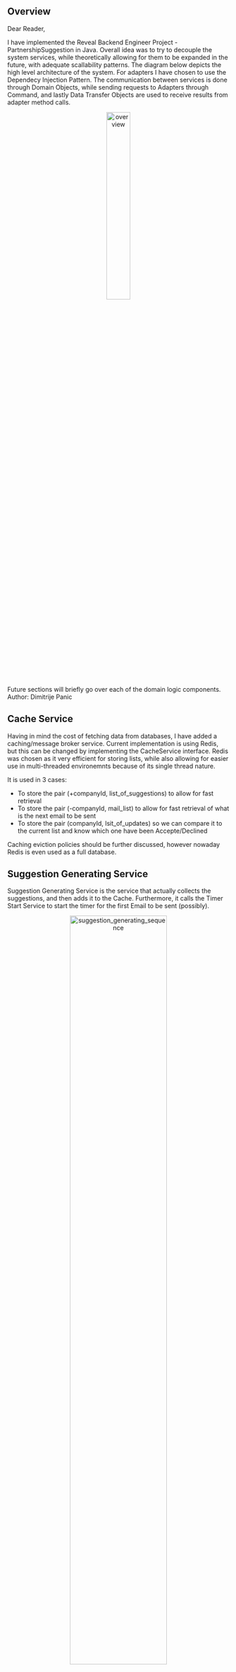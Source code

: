 
## Overview
Dear Reader,

I have implemented the Reveal Backend Engineer Project - PartnershipSuggestion in Java. Overall idea was to try to decouple the system services, while theoretically allowing for them to be expanded in the future, with adequate scallability patterns. The diagram below depicts the high level architecture of the system. For adapters I have chosen to use the Dependecy Injection Pattern. The communication between services is done through Domain Objects, while sending requests to Adapters through Command, and lastly Data Transfer Objects are used to receive results from adapter method calls.
<p align="center" width="100%">
   <img width="33%" alt="overview" src="https://github.com/dimitrijepanic/Reveal-PartnershipSuggestion/assets/82520610/6d29f5b9-58d5-494e-8cb3-41e54fe34474">
</p>
Future sections will briefly go over each of the domain logic components.
</br>
Author: Dimitrije Panic

## Cache Service
Having in mind the cost of fetching data from databases, I have added a caching/message broker service. Current implementation is using Redis, but this can be changed by implementing the CacheService interface. Redis was chosen as it very efficient for storing lists, while also allowing for easier use in multi-threaded environemnts because of its single thread nature. 

It is used in 3 cases: 
   * To store the pair (+companyId, list_of_suggestions) to allow for fast retrieval
   * To store the pair (-companyId, mail_list) to allow for fast retrieval of what is the next email to be sent
   * To store the pair (companyId, lsit_of_updates) so we can compare it to the current list and know which one have been Accepte/Declined

Caching eviction policies should be further discussed, however nowaday Redis is even used as a full database.
## Suggestion Generating Service
Suggestion Generating Service is the service that actually collects the suggestions, and then adds it to the Cache. Furthermore, it calls the Timer Start Service to start the timer for the first Email to be sent (possibly).
<p align="center" width="100%">
   <img width="66%" alt="suggestion_generating_sequence" src="https://github.com/dimitrijepanic/Reveal-PartnershipSuggestion/assets/82520610/e1305c7f-1b82-44a0-b1a8-9e22f99b55b3">
</p>

> **_NOTE:_** In the diagram Command Factory and Response Payload Utility are not present - to reduce the overall complexity of the diagram I only kept the key points of the algorithm.

## Timer Receiver Service
Timer Receiver Service receives the command acknowledging the previous timer expiration. First it collects the list from the cache, then compares it to updates done since the last timer expired. If there is still a need to send the email, it will do so. Lastly, it will return the list to the cache, and schedule a new timer by calling the timer start service.
<p align="center" width="100%">
 <img width="66%" alt="timer_receiver_service_sequence_diagram" src="https://github.com/dimitrijepanic/Reveal-PartnershipSuggestion/assets/82520610/02d005b9-34a2-4997-958c-e89f2f6539f8">
</p>

## Timer Start Service
Creating a seperate service that start the timer was done so we would have the logic that is reused in multiple services in one place.
<p align="center" width="100%">
  <img width="66%" alt="timer_start_service" src="https://github.com/dimitrijepanic/Reveal-PartnershipSuggestion/assets/82520610/aec455f6-4bd8-439a-9183-1e9b0b545496">
</p>


## Suggestion Update Service
Suggestion Update Service acknowledges the update and adds it to the cache, while also persisting it to the DB.
<p align="center" width="100%">
   <img width="66%" alt="suggestion_update_sequence" src="https://github.com/dimitrijepanic/Reveal-PartnershipSuggestion/assets/82520610/8390c3fc-9409-429c-bef9-5121849d6b0b">
</p>

> **_NOTE:_** It is important to note here is the Authentication done before? Is the Token already checked? Are we in a private network? I presume all the answers are "Yes".


## Testing 
I have written 29 tests to cover both the Functional and Unit aspects.
## Future Works
* Service Registry
  - Instead of utilizing dependency injection for Timer Start Service, it would make a lot more sense to have a Service Registry component so they can actually communicate properly
* Docker
  - Creating an image and deploying it would be a good next step
* Horizontal Scaling
  - Components were designed in a way to allow for easier horizontal scaling (increasing the number of nodes). For example if we saw that the Update Suggestion Service was doing a lot of work, we could always increase the number and add a Load Balancer to distribute the request. This goes in hand with the stateless architecture of the system.
* Cache eviction policy
  - Theoretically Redis can get full. However, the cache empties it self after there are no more emails to be sent, so actually only the recent requests will remain in the cache. With proper monitoring we could see if this is good enough.
* SQL or NoSQL
  - NoSQL will allow for faster reads, however since the DB is completely denormalized updating one recommendation we will have to fetch the complete file
  - Writes are more common than reads
* Why not base Command and/or base Data Transfer CLass
  - It would not make much sense because practically every object is unique.. we could maybe make it just for the general result, however it seems like it is a bit overcoding

## How To Use
The Project uses external jars that need to be imported by Project -> Properties -> Java Build Path -> Classpath -> Add External Jars. 

```bash
# To download and start Redis
$ curl -fsSL https://packages.redis.io/gpg | sudo gpg --dearmor -o /usr/share/keyrings/redis-archive-keyring.gpg

$ echo "deb [signed-by=/usr/share/keyrings/redis-archive-keyring.gpg] https://packages.redis.io/deb $(lsb_release -cs) main" | sudo tee /etc/apt/sources.list.d/redis.list

$ sudo apt-get update
$ sudo apt-get install redis

```

